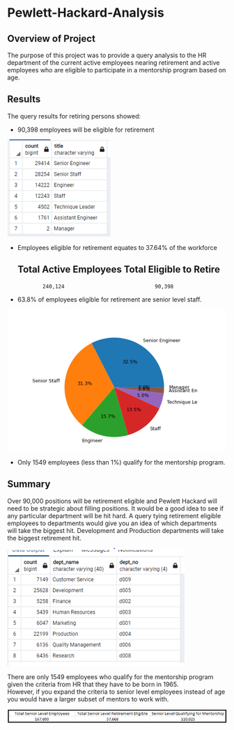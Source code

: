 # Pewlett-Hackard-Analysis

## Overview of Project
The purpose of this project was to provide a query analysis to the HR department of the current active employees nearing retirement and active employees
who are eligible to participate in a mentorship program based on age.


## Results
The query results for retiring persons showed:
* 90,398 employees will be eligible for retirement

![Employees eligible for retirement](Images/retiring_titles.PNG)

* Employees eligible for retirement equates to 37.64% of the workforce

	Total Active Employees						Total Eligible to Retire
   ----------------------------------------------------------------------------------------------
		      240,124							  90,398
		


* 63.8% of employees eligible for retirement are senior level staff.

![Percent pie chart](Images/retiring_titles_pie.PNG)

* Only 1549 employees (less than 1%) qualify for the mentorship program.



## Summary

Over 90,000 positions will be retirement eligible and Pewlett Hackard will need to be strategic about filling positions.  It would be a good idea
to see if any particular department will be hit hard.  A query tying retirement eligible employees to departments would give you an idea of which departments 
will take the biggest hit.  Development and Production departments will take the biggest retirement hit.

![Employees eligible for retirement by dept](Images/retiring_depts.PNG)

There are only 1549 employees who qualify for the mentorship program given the criteria from HR that they have to be born in 1965.  
However, if you expand the criteria to senior level employees instead of age you would have a larger subset of mentors to work with.

![Mentorship stats](Images/mentorship_stats.PNG)

